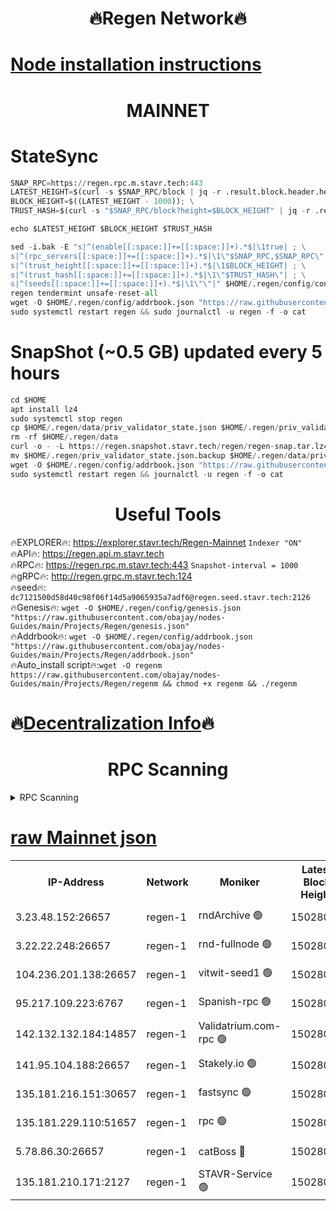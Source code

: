 <h1 align="center"> 🔥Regen Network🔥</h1>

[Node installation instructions](https://github.com/obajay/nodes-Guides/tree/main/Projects/Regen)
=
<h1 align="center"> MAINNET</h1>

# StateSync
```python
SNAP_RPC=https://regen.rpc.m.stavr.tech:443
LATEST_HEIGHT=$(curl -s $SNAP_RPC/block | jq -r .result.block.header.height); \
BLOCK_HEIGHT=$((LATEST_HEIGHT - 1000)); \
TRUST_HASH=$(curl -s "$SNAP_RPC/block?height=$BLOCK_HEIGHT" | jq -r .result.block_id.hash)

echo $LATEST_HEIGHT $BLOCK_HEIGHT $TRUST_HASH

sed -i.bak -E "s|^(enable[[:space:]]+=[[:space:]]+).*$|\1true| ; \
s|^(rpc_servers[[:space:]]+=[[:space:]]+).*$|\1\"$SNAP_RPC,$SNAP_RPC\"| ; \
s|^(trust_height[[:space:]]+=[[:space:]]+).*$|\1$BLOCK_HEIGHT| ; \
s|^(trust_hash[[:space:]]+=[[:space:]]+).*$|\1\"$TRUST_HASH\"| ; \
s|^(seeds[[:space:]]+=[[:space:]]+).*$|\1\"\"|" $HOME/.regen/config/config.toml
regen tendermint unsafe-reset-all
wget -O $HOME/.regen/config/addrbook.json "https://raw.githubusercontent.com/obajay/nodes-Guides/main/Projects/Regen/addrbook.json"
sudo systemctl restart regen && sudo journalctl -u regen -f -o cat
```
# SnapShot (~0.5 GB) updated every 5 hours
```python
cd $HOME
apt install lz4
sudo systemctl stop regen
cp $HOME/.regen/data/priv_validator_state.json $HOME/.regen/priv_validator_state.json.backup
rm -rf $HOME/.regen/data
curl -o - -L https://regen.snapshot.stavr.tech/regen/regen-snap.tar.lz4 | lz4 -c -d - | tar -x -C $HOME/.regen --strip-components 2
mv $HOME/.regen/priv_validator_state.json.backup $HOME/.regen/data/priv_validator_state.json
wget -O $HOME/.regen/config/addrbook.json "https://raw.githubusercontent.com/obajay/nodes-Guides/main/Projects/Regen/addrbook.json"
sudo systemctl restart regen && journalctl -u regen -f -o cat
```

 <h1 align="center"> Useful Tools</h1>

🔥EXPLORER🔥:     https://explorer.stavr.tech/Regen-Mainnet        `Indexer "ON"` \
🔥API🔥:          https://regen.api.m.stavr.tech \
🔥RPC🔥:          https://regen.rpc.m.stavr.tech:443              `Snapshot-interval = 1000` \
🔥gRPC🔥:         http://regen.grpc.m.stavr.tech:124 \
🔥seed🔥:      `dc7121500d58d40c98f06f14d5a9065935a7adf6@regen.seed.stavr.tech:2126` \
🔥Genesis🔥:   `wget -O $HOME/.regen/config/genesis.json "https://raw.githubusercontent.com/obajay/nodes-Guides/main/Projects/Regen/genesis.json"` \
🔥Addrbook🔥:  `wget -O $HOME/.regen/config/addrbook.json "https://raw.githubusercontent.com/obajay/nodes-Guides/main/Projects/Regen/addrbook.json"` \
🔥Auto_install script🔥:`wget -O regenm https://raw.githubusercontent.com/obajay/nodes-Guides/main/Projects/Regen/regenm && chmod +x regenm && ./regenm`

🔥[Decentralization Info](https://github.com/obajay/StateSync-snapshots/tree/main/Projects/Regen/Decentralization)🔥
=
<h1 align="center"> RPC Scanning</h1>

<details>
<summary>RPC Scanning</summary>

<h2 align="center"> We scan nodes in real time every 4 hours. And we provide the final result of RPC endpoints.
We cannot influence the operation of these nodes in any way. </h2>


```python
If Voting Power is higher than 0 --> then the Node is a validator of the network and may be subject to attack and be a potential threat to the chain.
```
```python
We marked such validators with a red symbol
```

</details>

[raw Mainnet json](https://rpc-check.regenm.stavr.tech/regenm/rpc-regenm-result.json)
=


<table><tr><th>IP-Address</th><th>Network</th><th>Moniker</th><th>Latest Block Height</th><th>Earliest Block Height</th><th>Catching Up</th><th>Tx Index</th><th>Voting Power</th><th>Scan Time</th></tr><tr><td>3.23.48.152:26657</td><td>regen-1</td><td>rndArchive 🟢</td><td>15028005</td><td>1</td><td>False</td><td>on</td><td>0</td><td>2024-03-08T09:12:11.600896169UTC</td></tr><tr><td>3.22.22.248:26657</td><td>regen-1</td><td>rnd-fullnode 🟢</td><td>15028004</td><td>4134001</td><td>False</td><td>on</td><td>0</td><td>2024-03-08T09:12:08.926213223UTC</td></tr><tr><td>104.236.201.138:26657</td><td>regen-1</td><td>vitwit-seed1 🟢</td><td>15028000</td><td>8943001</td><td>False</td><td>on</td><td>0</td><td>2024-03-08T09:11:43.182134022UTC</td></tr><tr><td>95.217.109.223:6767</td><td>regen-1</td><td>Spanish-rpc 🟢</td><td>15028007</td><td>10068001</td><td>False</td><td>on</td><td>0</td><td>2024-03-08T09:12:24.704019728UTC</td></tr><tr><td>142.132.132.184:14857</td><td>regen-1</td><td>Validatrium.com-rpc 🟢</td><td>15028007</td><td>11175001</td><td>False</td><td>on</td><td>0</td><td>2024-03-08T09:12:24.921143309UTC</td></tr><tr><td>141.95.104.188:26657</td><td>regen-1</td><td>Stakely.io 🟢</td><td>15028000</td><td>13442501</td><td>False</td><td>on</td><td>0</td><td>2024-03-08T09:12:02.126250427UTC</td></tr><tr><td>135.181.216.151:30657</td><td>regen-1</td><td>fastsync 🟢</td><td>15028005</td><td>14457001</td><td>False</td><td>off</td><td>0</td><td>2024-03-08T09:12:14.207889418UTC</td></tr><tr><td>135.181.229.110:51657</td><td>regen-1</td><td>rpc 🟢</td><td>15028003</td><td>14844001</td><td>False</td><td>on</td><td>0</td><td>2024-03-08T09:11:59.846202959UTC</td></tr><tr><td>5.78.86.30:26657</td><td>regen-1</td><td>catBoss 🔴</td><td>15028009</td><td>14962001</td><td>False</td><td>on</td><td>9022493589</td><td>2024-03-08T09:12:40.217769331UTC</td></tr><tr><td>135.181.210.171:2127</td><td>regen-1</td><td>STAVR-Service 🟢</td><td>15028010</td><td>15027001</td><td>False</td><td>on</td><td>0</td><td>2024-03-08T09:12:44.635226873UTC</td></tr></table>